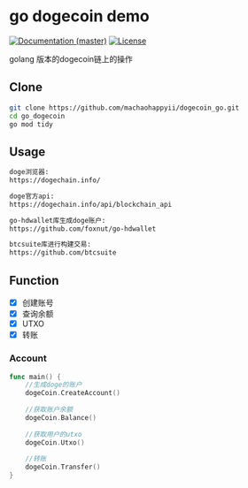 # go dogecoin demo

[![Documentation (master)](https://img.shields.io/badge/docs-master-59f)](https://github.com/coming-chat/wallet-SDK)
[![License](https://img.shields.io/badge/license-Apache-green.svg)](https://github.com/aptos-labs/aptos-core/blob/main/LICENSE)

golang 版本的dogecoin链上的操作

## Clone

```sh
git clone https://github.com/machaohappyii/dogecoin_go.git
cd go_dogecoin
go mod tidy
```

## Usage
```sh
doge浏览器:
https://dogechain.info/

doge官方api:
https://dogechain.info/api/blockchain_api

go-hdwallet库生成doge账户:
https://github.com/foxnut/go-hdwallet

btcsuite库进行构建交易:  
https://github.com/btcsuite  
```

## Function

- [x] 创建账号
- [x] 查询余额
- [x] UTXO
- [x] 转账

### Account

```go
func main() {
    //生成doge的账户
    dogeCoin.CreateAccount()
    
    //获取账户余额
    dogeCoin.Balance()
    
    //获取用户的utxo
    dogeCoin.Utxo()
    
    //转账
    dogeCoin.Transfer()
}
```


